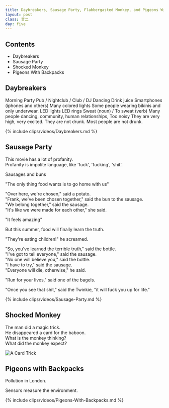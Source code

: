 ```yaml
---
title: Daybreakers, Sausage Party, Flabbergasted Monkey, and Pigeons With Backpacks
layout: post
class: 普二
day: five
---
```


## Contents
- Daybreakers
- Sausage Party
- Shocked Monkey
- Pigeons With Backpacks

## Daybreakers

Morning Party
Pub / Nightclub / Club / 
DJ
Dancing
Drink juice
Smartphones (iphones and others)
Many colored lights
Some people wearing bikinis and only underwear.
LED lights
LED rings
Sweat (noun) / To sweat (verb)
Many people
dancing, community, human relationships,
Too noisy
They are very high, very excited.
They are not drunk. Most people are not drunk.

{% include clips/videos/Daybreakers.md %}

## Sausage Party

This movie has a lot of profanity.  
Profanity is impolite language, like 'fuck', 'fucking', 'shit'.

Sausages and buns

"The only thing food wants is to go home with us"

"Over here, we're chosen," said a potato.  
"Frank, we've been chosen together," said the bun to the sausage.  
"We belong together," said the sausage.  
"It's like we were made for each other," she said.

"It feels amazing"

But this summer, food will finally learn the truth.

"They're eating children!" he screamed.

"So, you've learned the terrible truth," said the bottle.  
"I've got to tell everyone," said the sausage.  
"No one will believe you," said the bottle.  
"I have to try," said the sausage.  
"Everyone will die, otherwise," he said.

"Run for your lives," said one of the bagels.

"Once you see that shit," said the Twinkie, "it will fuck you up for life."

{% include clips/videos/Sausage-Party.md %}

## Shocked Monkey

The man did a magic trick.  
He disappeared a card for the baboon.  
What is the monkey thinking?  
What did the monkey expect?

![A Card Trick](https://57.media.tumblr.com/ea7e8a323a64f3adb2da594cf288dab6/tumblr_o463vteiqG1tlb56zo1_500.gif)

## Pigeons with Backpacks

Pollution in London.

Sensors measure the environment. 

{% include clips/videos/Pigeons-With-Backpacks.md %}

